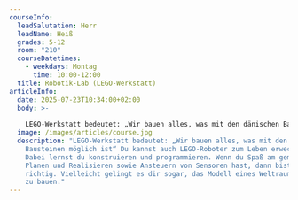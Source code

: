 ```yaml
---
courseInfo:
  leadSalutation: Herr
  leadName: Heiß
  grades: 5-12
  room: "210"
  courseDatetimes:
    - weekdays: Montag
      time: 10:00-12:00
  title: Robotik-Lab (LEGO-Werkstatt)
articleInfo:
  date: 2025-07-23T10:34:00+02:00
  body: >-
    
    LEGO-Werkstatt bedeutet: „Wir bauen alles, was mit den dänischen Bausteinen möglich ist“ Du kannst auch LEGO-Roboter zum Leben erwecken. Dabei lernst du konstruieren und programmieren. Wenn du Spaß am gemeinsamen Planen und Realisieren sowie Ansteuern von Sensoren hast, dann bist du hier richtig. Vielleicht gelingt es dir sogar, das Modell eines Weltraumaufzugs zu bauen.
  image: /images/articles/course.jpg
  description: "LEGO-Werkstatt bedeutet: „Wir bauen alles, was mit den dänischen
    Bausteinen möglich ist“ Du kannst auch LEGO-Roboter zum Leben erwecken.
    Dabei lernst du konstruieren und programmieren. Wenn du Spaß am gemeinsamen
    Planen und Realisieren sowie Ansteuern von Sensoren hast, dann bist du hier
    richtig. Vielleicht gelingt es dir sogar, das Modell eines Weltraumaufzugs
    zu bauen."
---
```


